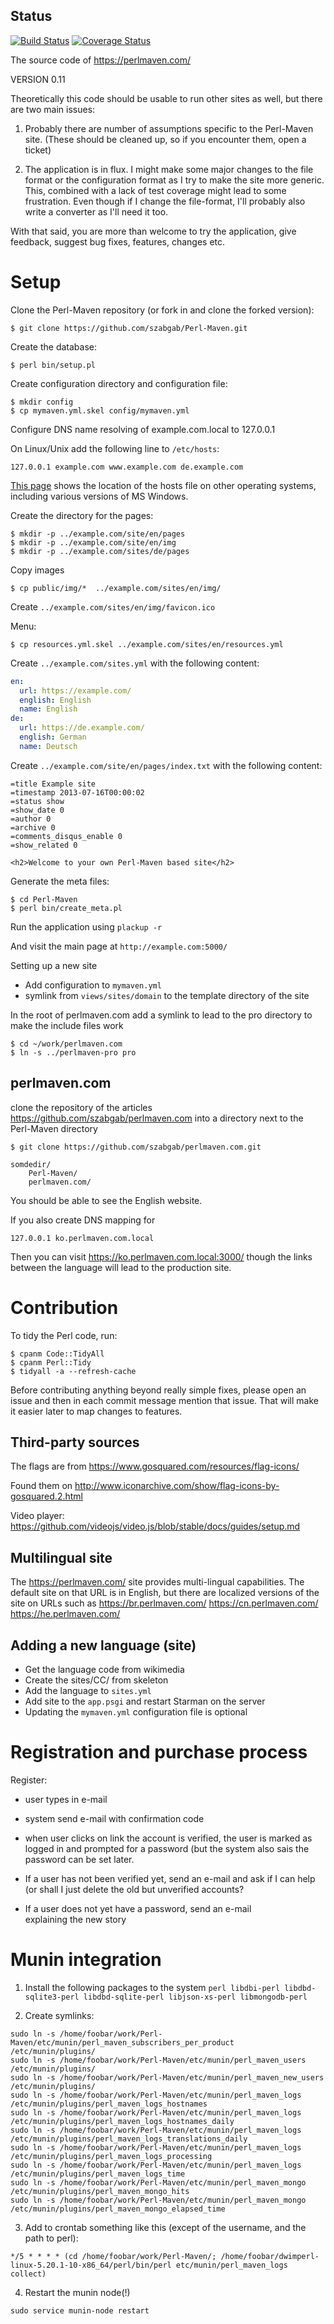 ## Status
[![Build Status](https://travis-ci.org/szabgab/Perl-Maven.png)](https://travis-ci.org/szabgab/Perl-Maven)
[![Coverage Status](https://coveralls.io/repos/github/szabgab/Perl-Maven/badge.svg?branch=master)](https://coveralls.io/github/szabgab/Perl-Maven?branch=master)

The source code of https://perlmaven.com/

VERSION 0.11

Theoretically this code should be usable to run other sites
as well, but there are two main issues:

1) Probably there are number of assumptions specific to the Perl-Maven site.
   (These should be cleaned up, so if you encounter them, open a ticket)

2) The application is in flux. I might make some major changes to the file format
   or the configuration format as I try to make the site more generic. This,
   combined with a lack of test coverage might lead to some frustration.
   Even though if I change the file-format, I'll probably also write a converter
   as I'll need it too.

With that said, you are more than welcome to try the application, give feedback,
suggest bug fixes, features, changes etc.

Setup
==========

Clone the Perl-Maven repository (or fork in and clone the forked version):

    $ git clone https://github.com/szabgab/Perl-Maven.git

Create the database:

    $ perl bin/setup.pl

Create configuration directory and configuration file:

    $ mkdir config
    $ cp mymaven.yml.skel config/mymaven.yml

Configure DNS name resolving of example.com.local to 127.0.0.1

On Linux/Unix add the following line to `/etc/hosts`:

    127.0.0.1 example.com www.example.com de.example.com

[This page](https://en.wikipedia.org/wiki/Hosts_%28file%29) shows the location of the hosts
file on other operating systems, including various versions of MS Windows.

Create the directory for the pages:

    $ mkdir -p ../example.com/site/en/pages
    $ mkdir -p ../example.com/site/en/img
    $ mkdir -p ../example.com/sites/de/pages

Copy images

    $ cp public/img/*  ../example.com/sites/en/img/

Create `../example.com/sites/en/img/favicon.ico`

Menu:

    $ cp resources.yml.skel ../example.com/sites/en/resources.yml

Create `../example.com/sites.yml` with the following content:

```yaml
en:
  url: https://example.com/
  english: English
  name: English
de:
  url: https://de.example.com/
  english: German
  name: Deutsch
```

Create `../example.com/site/en/pages/index.txt` with the following content:

    =title Example site
    =timestamp 2013-07-16T00:00:02
    =status show
    =show_date 0
    =author 0
    =archive 0
    =comments_disqus_enable 0
    =show_related 0

    <h2>Welcome to your own Perl-Maven based site</h2>

Generate the meta files:

    $ cd Perl-Maven
    $ perl bin/create_meta.pl

Run the application using `plackup -r`

And visit the main page at `http://example.com:5000/`


Setting up a new site
- Add configuration to `mymaven.yml`
- symlink from `views/sites/domain` to the template directory of the site

In the root of perlmaven.com add a symlink to lead to the pro directory to make the include files work

    $ cd ~/work/perlmaven.com
    $ ln -s ../perlmaven-pro pro


perlmaven.com
------------

clone the repository of the articles https://github.com/szabgab/perlmaven.com
into a directory next to the Perl-Maven directory

    $ git clone https://github.com/szabgab/perlmaven.com.git

    somdedir/
        Perl-Maven/
        perlmaven.com/

You should be able to see the English website.

If you also create DNS mapping for

    127.0.0.1 ko.perlmaven.com.local

Then you can visit https://ko.perlmaven.com.local:3000/ though the links between the language
will lead to the production site.


Contribution
===============

To tidy the Perl code, run:

    $ cpanm Code::TidyAll
    $ cpanm Perl::Tidy
    $ tidyall -a --refresh-cache

Before contributing anything beyond really simple fixes, please open an issue and then
in each commit message mention that issue. That will make it easier later to map changes
to features.


Third-party sources
------------------------

The flags are from  https://www.gosquared.com/resources/flag-icons/

Found them on http://www.iconarchive.com/show/flag-icons-by-gosquared.2.html

Video player:
https://github.com/videojs/video.js/blob/stable/docs/guides/setup.md


Multilingual site
-----------------

The https://perlmaven.com/ site provides multi-lingual capabilities.
The default site on that URL is in English, but there are localized versions
of the site on URLs such as https://br.perlmaven.com/ https://cn.perlmaven.com/
https://he.perlmaven.com/


Adding a new language (site)
-----------------------------

* Get the language code from wikimedia
* Create the sites/CC/ from skeleton
* Add the language to `sites.yml`
* Add site to the  `app.psgi` and restart Starman on the server
* Updating the `mymaven.yml` configuration file is optional


Registration and purchase process
=================================

Register:

  - user types in e-mail
  - system send e-mail with confirmation code
  - when user clicks on link the account is verified,
    the user is marked as logged in and prompted for a password
      (but the system also sais the password can be set later.

  - If a user has not been verified yet, send an e-mail and ask
    if I can help (or shall I just delete the old but unverified
    accounts?
  - If a user does not yet have a password, send an e-mail   
    explaining the new story


Munin integration
===================

1) Install the following packages to the system `perl libdbi-perl libdbd-sqlite3-perl libdbd-sqlite-perl libjson-xs-perl libmongodb-perl`

2) Create symlinks:

```
sudo ln -s /home/foobar/work/Perl-Maven/etc/munin/perl_maven_subscribers_per_product  /etc/munin/plugins/
sudo ln -s /home/foobar/work/Perl-Maven/etc/munin/perl_maven_users  /etc/munin/plugins/
sudo ln -s /home/foobar/work/Perl-Maven/etc/munin/perl_maven_new_users  /etc/munin/plugins/
sudo ln -s /home/foobar/work/Perl-Maven/etc/munin/perl_maven_logs  /etc/munin/plugins/perl_maven_logs_hostnames
sudo ln -s /home/foobar/work/Perl-Maven/etc/munin/perl_maven_logs  /etc/munin/plugins/perl_maven_logs_hostnames_daily
sudo ln -s /home/foobar/work/Perl-Maven/etc/munin/perl_maven_logs  /etc/munin/plugins/perl_maven_logs_translations_daily
sudo ln -s /home/foobar/work/Perl-Maven/etc/munin/perl_maven_logs  /etc/munin/plugins/perl_maven_logs_processing
sudo ln -s /home/foobar/work/Perl-Maven/etc/munin/perl_maven_logs  /etc/munin/plugins/perl_maven_logs_time
sudo ln -s /home/foobar/work/Perl-Maven/etc/munin/perl_maven_mongo  /etc/munin/plugins/perl_maven_mongo_hits
sudo ln -s /home/foobar/work/Perl-Maven/etc/munin/perl_maven_mongo  /etc/munin/plugins/perl_maven_mongo_elapsed_time
```

3) Add to crontab something like this (except of the username, and the path to perl):

```
*/5 * * * * (cd /home/foobar/work/Perl-Maven/; /home/foobar/dwimperl-linux-5.20.1-10-x86_64/perl/bin/perl etc/munin/perl_maven_logs collect)
```

4) Restart the munin node(!)

```sudo service munin-node restart```
